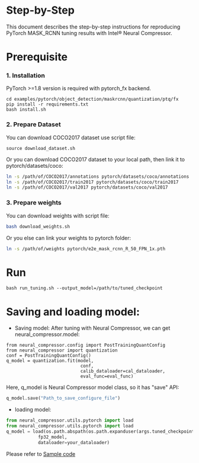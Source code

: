 Step-by-Step
============

This document describes the step-by-step instructions for reproducing PyTorch MASK_RCNN tuning results with Intel® Neural Compressor.

# Prerequisite

### 1. Installation

PyTorch >=1.8 version is required with pytorch_fx backend.

```shell
cd examples/pytorch/object_detection/maskrcnn/quantization/ptq/fx
pip install -r requirements.txt
bash install.sh
```

### 2. Prepare Dataset

You can download COCO2017 dataset use script file:

```
source download_dataset.sh
```

Or you can download COCO2017 dataset to your local path, then link it to pytorch/datasets/coco:

```bash
ln -s /path/of/COCO2017/annotations pytorch/datasets/coco/annotations
ln -s /path/of/COCO2017/train2017 pytorch/datasets/coco/train2017
ln -s /path/of/COCO2017/val2017 pytorch/datasets/coco/val2017
```

### 3. Prepare weights

You can download weights with script file:

```bash
bash download_weights.sh
```

Or you else can link your weights to pytorch folder:

```bash
ln -s /path/of/weights pytorch/e2e_mask_rcnn_R_50_FPN_1x.pth
```

# Run

```shell
bash run_tuning.sh --output_model=/path/to/tuned_checkpoint
```

# Saving and loading model:

* Saving model:
  After tuning with Neural Compressor, we can get neural_compressor.model:

```
from neural_compressor.config import PostTrainingQuantConfig
from neural_compressor import quantization
conf = PostTrainingQuantConfig()
q_model = quantization.fit(model,
                            conf,
                            calib_dataloader=cal_dataloader,
                            eval_func=eval_func)
```
Here, q_model is Neural Compressor model class, so it has "save" API:

```python
q_model.save("Path_to_save_configure_file")
```

* loading model:

```python
from neural_compressor.utils.pytorch import load
from neural_compressor.utils.pytorch import load
q_model = load(os.path.abspath(os.path.expanduser(args.tuned_checkpoint)),
            fp32_model,
            dataloader=your_dataloader)
```
Please refer to [Sample code](./pytorch/tools/test_net.py)
